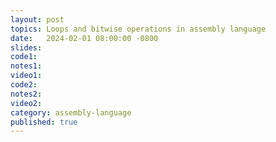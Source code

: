 ```yaml
---
layout: post
topics: Loops and bitwise operations in assembly language
date:   2024-02-01 08:00:00 -0800
slides: 
code1: 
notes1: 
video1: 
code2: 
notes2: 
video2: 
category: assembly-language
published: true
---
```


